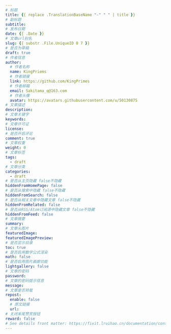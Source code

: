 ```yaml
---
# 标题
title: {{ replace .TranslationBaseName "-" " " | title }}
# 副标题
subtitle:
# 发布日期
date: {{ .Date }}
# 文章url别名
slug: {{ substr .File.UniqueID 0 7 }}
# 是否为草稿
draft: true
# 作者信息
author:
  # 作者名称
  name: KingPriems
  # 作者链接
  link: https://github.com/KingPrimes
  # 作者邮箱
  email: Sakitama_q@163.com
  # 作者头像
  avatar: https://avatars.githubusercontent.com/u/50130875
# 文章描述
description:
# 文章关键字
keywords:
# 文章许可证
license:
# 是否开启评论
comment: true
# 文章权重
weight: 0
# 文章标签
tags:
  - draft
# 文章分类
categories:
  - draft
# 是否从主页隐藏 false不隐藏
hiddenFromHomePage: false
# 是否从搜索中隐藏 false不隐藏
hiddenFromSearch: false
# 是否从相关文章中隐藏文章 false不隐藏
hiddenFromRelated: false
# 是否从RSS/Atom订阅源中隐藏文章 false不隐藏
hiddenFromFeed: false
# 文章摘要
summary:
# 文章头图片
featuredImage:
featuredImagePreview: 
# 是否显示目录
toc: true
# 是否启用数学公式渲染
math: false
# 是否启用图片画廊功能
lightgallery: false
# 文章的密码
password:
# 文章的密码提示信息
message:
# 文章是否转载
repost:
  enable: false
  # 原文链接
  url:
# 关闭末尾赞赏按钮
reward: false
# See details front matter: https://fixit.lruihao.cn/documentation/content-management/introduction/#front-matter
---
```


<!--more-->
